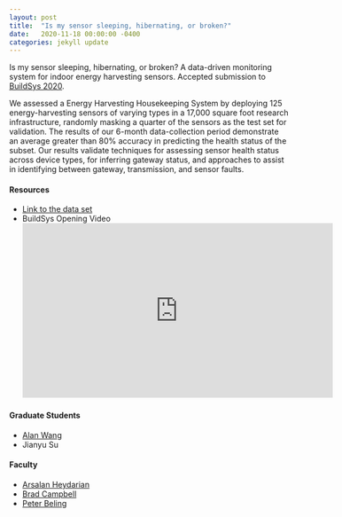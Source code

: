 ```yaml
---
layout: post
title:  "Is my sensor sleeping, hibernating, or broken?"
date:   2020-11-18 00:00:00 -0400
categories: jekyll update
---
```


Is my sensor sleeping, hibernating, or broken? A data-driven monitoring system for indoor energy harvesting sensors. Accepted submission to <a href="https://dl.acm.org/doi/10.1145/3408308.3427625"> BuildSys 2020</a>.

We assessed a Energy Harvesting Housekeeping System by deploying 125 energy-harvesting sensors of varying types in a 17,000 square foot research infrastructure, randomly masking a quarter of the sensors as the test set for validation. The results of our 6-month data-collection period demonstrate an average greater than 80% accuracy in predicting the health status of the subset. Our results validate techniques for assessing sensor health status across device types, for inferring gateway status, and approaches to assist in identifying between gateway, transmission, and sensor faults.



<h4> Resources </h4>
<ul>
	<li> <a href="https://virginia.box.com/s/h3xdhr6j1kfaegx7drff6k3lushxett5" target="_blank"> Link to the data set </a> </li>
	<li> BuildSys Opening Video <iframe width="560" height="315" src="https://www.youtube.com/embed/cROAFv8uKAM?" frameborder="0" allow="accelerometer; autoplay; clipboard-write; encrypted-media; gyroscope; picture-in-picture" allowfullscreen></iframe> </li>
</ul>

<h4> Graduate Students </h4>
<ul>
	<li> <a href="http://uvabrainlab.com/about/#AlanWang" target="_blank"> Alan Wang </a></li>
	<li> Jianyu Su</li>
</ul>

<h4> Faculty </h4>
<ul>
	<li> <a href="https://engineering.virginia.edu/faculty/arsalan-heydarian" target="_blank"> Arsalan Heydarian </a> </li>
	<li> <a href="https://engineering.virginia.edu/faculty/brad-campbell" target="_blank"> Brad Campbell </a> </li>
	<li> <a href="https://engineering.virginia.edu/faculty/peter-beling" target="_blank"> Peter Beling </a> </li>
</ul>
